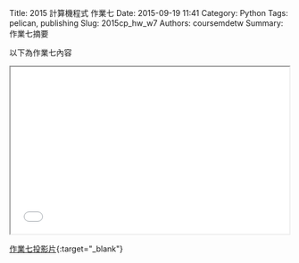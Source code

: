 Title: 2015 計算機程式 作業七
Date: 2015-09-19 11:41
Category: Python
Tags: pelican, publishing
Slug: 2015cp_hw_w7
Authors: coursemdetw
Summary: 作業七摘要

以下為作業七內容

<iframe src="40423124_cp_w7_p.html" width="500" height="300"></iframe>

[作業七投影片](40423124_cp_w7_p.html){:target="_blank"}

